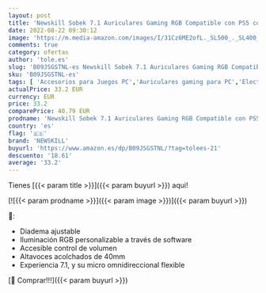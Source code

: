 ```yaml
---
layout: post
title: 'Newskill Sobek 7.1 Auriculares Gaming RGB Compatible con PS5 con iluminación  Color Negro'
date: 2022-08-22 09:30:12
image: 'https://m.media-amazon.com/images/I/31Cz6ME2ofL._SL500_._SL400_.jpg'
comments: true
category: ofertas
author: 'tole.es'
slug: 'B09JSGSTNL-es Newskill Sobek 7.1 Auriculares Gaming RGB Compatible con...'
sku: 'B09JSGSTNL-es'
tags: [ 'Accesorios para Juegos PC','Auriculares gaming para PC','Electrónica','Juegos y Accesorios para PC','Videojuegos','newskill','ps5','🇪🇸', ]
actualPrice: 33.2 EUR
currency: EUR
price: 33.2
comparePrice: 40.79 EUR
prodname: 'Newskill Sobek 7.1 Auriculares Gaming RGB Compatible con PS5 con iluminación  Color Negro'
country: 'es'
flag: '🇪🇸'
brand: 'NEWSKILL'
buyurl: 'https://www.amazon.es/dp/B09JSGSTNL/?tag=tolees-21'
descuento: '18.61'
average: '33.2'
---
```


Tienes [{{< param title >}}]({{< param buyurl >}}) aqui!

[![{{< param prodname >}}]({{< param image >}})]({{< param buyurl >}})

🔎:

- Diadema ajustable
- Iluminación RGB personalizable a través de software
- Accesible control de volumen
- Altavoces acolchados de 40mm
- Experiencia 7.1, y su micro omnidireccional flexible

[🛒 Comprar!!!]({{< param buyurl >}})
